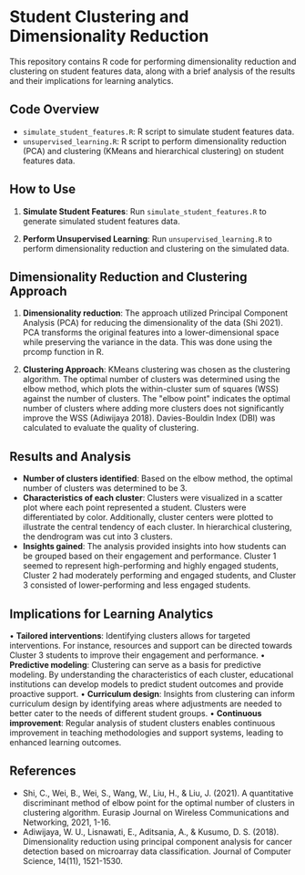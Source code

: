 # Student Clustering and Dimensionality Reduction

This repository contains R code for performing dimensionality reduction and clustering on student features data, along with a brief analysis of the results and their implications for learning analytics.

## Code Overview

- `simulate_student_features.R`: R script to simulate student features data.
- `unsupervised_learning.R`: R script to perform dimensionality reduction (PCA) and clustering (KMeans and hierarchical clustering) on student features data.

## How to Use

1. **Simulate Student Features**: Run `simulate_student_features.R` to generate simulated student features data.

2. **Perform Unsupervised Learning**: Run `unsupervised_learning.R` to perform dimensionality reduction and clustering on the simulated data.

## Dimensionality Reduction and Clustering Approach

1. **Dimensionality reduction**: The approach utilized Principal Component Analysis (PCA) for reducing the dimensionality of the data (Shi 2021). PCA transforms the original features into a lower-dimensional space while preserving the variance in the data. This was done using the prcomp function in R.

2. **Clustering Approach**: KMeans clustering was chosen as the clustering algorithm. The optimal number of clusters was determined using the elbow method, which plots the within-cluster sum of squares (WSS) against the number of clusters. The "elbow point" indicates the optimal number of clusters where adding more clusters does not significantly improve the WSS (Adiwijaya 2018). Davies-Bouldin Index (DBI) was calculated to evaluate the quality of clustering.
  
## Results and Analysis
  
- **Number of clusters identified**: Based on the elbow method, the optimal number of clusters was determined to be 3.
- **Characteristics of each cluster**: Clusters were visualized in a scatter plot where each point represented a student. Clusters were differentiated by color. Additionally, cluster centers were plotted to illustrate the central tendency of each cluster. In hierarchical clustering, the dendrogram was cut into 3 clusters.
- **Insights gained**: The analysis provided insights into how students can be grouped based on their engagement and performance. Cluster 1 seemed to represent high-performing and highly engaged students, Cluster 2 had moderately performing and engaged students, and Cluster 3 consisted of lower-performing and less engaged students.


## Implications for Learning Analytics

•	**Tailored interventions**: Identifying clusters allows for targeted interventions. For instance, resources and support can be directed towards Cluster 3 students to improve their engagement and performance.
•	**Predictive modeling**: Clustering can serve as a basis for predictive modeling. By understanding the characteristics of each cluster, educational institutions can develop models to predict student outcomes and provide proactive support.
•	**Curriculum design**: Insights from clustering can inform curriculum design by identifying areas where adjustments are needed to better cater to the needs of different student groups.
•	**Continuous improvement**: Regular analysis of student clusters enables continuous improvement in teaching methodologies and support systems, leading to enhanced learning outcomes.



## References 

- Shi, C., Wei, B., Wei, S., Wang, W., Liu, H., & Liu, J. (2021). A quantitative discriminant method of elbow point for the optimal number of clusters in clustering algorithm. Eurasip Journal on Wireless Communications and Networking, 2021, 1-16.
- Adiwijaya, W. U., Lisnawati, E., Aditsania, A., & Kusumo, D. S. (2018). Dimensionality reduction using principal component analysis for cancer detection based on microarray data classification. Journal of Computer Science, 14(11), 1521-1530.
